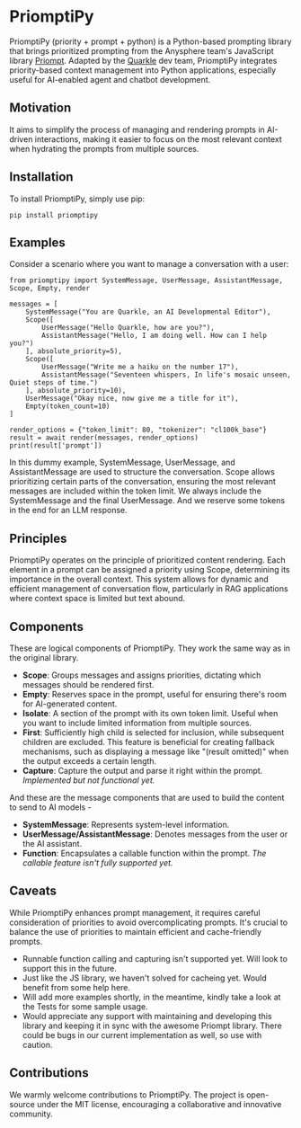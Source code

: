 # PriomptiPy

PriomptiPy (priority + prompt + python) is a Python-based prompting library that brings prioritized prompting from the Anysphere team's JavaScript library [Priompt](https://github.com/anysphere/priompt). Adapted by the [Quarkle](https://quarkle.ai) dev team, PriomptiPy integrates priority-based context management into Python applications, especially useful for AI-enabled agent and chatbot development.

## Motivation

It aims to simplify the process of managing and rendering prompts in AI-driven interactions, making it easier to focus on the most relevant context when hydrating the prompts from multiple sources.

## Installation

To install PriomptiPy, simply use pip:

```
pip install priomptipy
```

## Examples

Consider a scenario where you want to manage a conversation with a user:

```
from priomptipy import SystemMessage, UserMessage, AssistantMessage, Scope, Empty, render

messages = [
    SystemMessage("You are Quarkle, an AI Developmental Editor"),
    Scope([
        UserMessage("Hello Quarkle, how are you?"),
        AssistantMessage("Hello, I am doing well. How can I help you?")
    ], absolute_priority=5),
    Scope([
        UserMessage("Write me a haiku on the number 17"),
        AssistantMessage("Seventeen whispers, In life's mosaic unseen, Quiet steps of time.")
    ], absolute_priority=10),
    UserMessage("Okay nice, now give me a title for it"),
    Empty(token_count=10)
]

render_options = {"token_limit": 80, "tokenizer": "cl100k_base"}
result = await render(messages, render_options)
print(result['prompt'])
```

In this dummy example, SystemMessage, UserMessage, and AssistantMessage are used to structure the conversation. Scope allows prioritizing certain parts of the conversation, ensuring the most relevant messages are included within the token limit. We always include the SystemMessage and the final UserMessage. And we reserve some tokens in the end for an LLM response.

## Principles

PriomptiPy operates on the principle of prioritized content rendering. Each element in a prompt can be assigned a priority using Scope, determining its importance in the overall context. This system allows for dynamic and efficient management of conversation flow, particularly in RAG applications where context space is limited but text abound.

## Components

These are logical components of PriomptiPy. They work the same way as in the original library.

- **Scope**: Groups messages and assigns priorities, dictating which messages should be rendered first.
- **Empty**: Reserves space in the prompt, useful for ensuring there's room for AI-generated content.
- **Isolate**: A section of the prompt with its own token limit. Useful when you want to include limited information from multiple sources.
- **First**: Sufficiently high child is selected for inclusion, while subsequent children are excluded. This feature is beneficial for creating fallback mechanisms, such as displaying a message like "(result omitted)" when the output exceeds a certain length.
- **Capture**: Capture the output and parse it right within the prompt. _Implemented but not functional yet._

And these are the message components that are used to build the content to send to AI models -

- **SystemMessage**: Represents system-level information.
- **UserMessage/AssistantMessage**: Denotes messages from the user or the AI assistant.
- **Function**: Encapsulates a callable function within the prompt. _The callable feature isn't fully supported yet._

## Caveats

While PriomptiPy enhances prompt management, it requires careful consideration of priorities to avoid overcomplicating prompts. It's crucial to balance the use of priorities to maintain efficient and cache-friendly prompts.

- Runnable function calling and capturing isn't supported yet. Will look to support this in the future.
- Just like the JS library, we haven't solved for cacheing yet. Would benefit from some help here.
- Will add more examples shortly, in the meantime, kindly take a look at the Tests for some sample usage.
- Would appreciate any support with maintaining and developing this library and keeping it in sync with the awesome Priompt library. There could be bugs in our current implementation as well, so use with caution.

## Contributions

We warmly welcome contributions to PriomptiPy. The project is open-source under the MIT license, encouraging a collaborative and innovative community.
